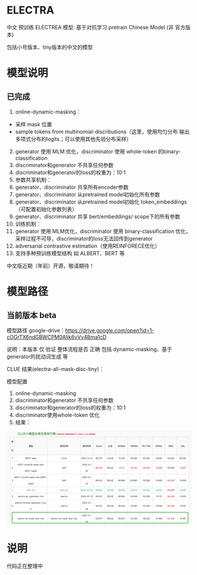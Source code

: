 # ELECTRA

中文 预训练 ELECTREA 模型: 基于对抗学习 pretrain Chinese Model
(非 官方版本)

包括小号版本、tiny版本的中文的模型
# 模型说明
## 已完成
1. online-dynamic-masking：
  - 采样 mask 位置
  - sample tokens from multinomial-discributions（这里，使用均匀分布 输出 多项式分布的logits；可以使用其他先验分布采样）
2. generator 使用 MLM 优化，discriminator 使用 whole-token 的binary-classification
3. discriminator和generator 不共享任何参数
4. discriminator和generator的loss的权重为：10:1
5. 参数共享机制：
  1. generator、discriminator 共享所有encoder参数
  2. generator、discriminator 从pretrained model初始化所有参数
  3. generator、discriminator 从pretrained model初始化 token_embeddings（可配置初始化参数列表）
  4. generator、discriminator 共享 bert/embeddings/ scope下的所有参数
6. 训练机制：
  1. generator 使用 MLM优化，discriminator 使用 binary-classification 优化，采样过程不可导，discriminator的loss无法回传到generator
  2. adversarial contrastive estimation（使用REINFORECE优化）
7. 支持多种预训练模型结构 如 ALBERT、BERT 等

中文版近期（年前）开源，敬请期待！
# 模型路径
## 当前版本 beta
模型路径 google-drive：https://drive.google.com/open?id=1-cOGrTX6ndGBWCPM0Alik6vVv4Bma1cD

说明：本版本 仅 验证 整体流程是否 正确 包括 dynamic-masking、基于generator的扰动词生成 等

CLUE 结果(electra-all-mask-disc-tiny)：

模型配置

1. online-dynamic-masking
2. discriminator和generator 不共享任何参数
3. discriminator和generator的loss的权重为：10:1
4. discriminator使用whole-token 优化
5. 结果：

![image](http://github.com/CLUEbenchmark/ELECTRA/blob/master/images/electra_tiny_beta_all_mask.png)



# 说明
代码正在整理中


